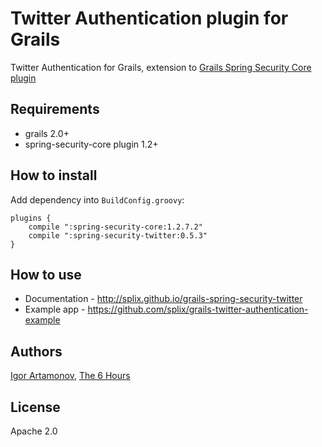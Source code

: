 Twitter Authentication plugin for Grails
========================================

Twitter Authentication for Grails, extension to [Grails Spring Security Core plugin](http://www.grails.org/plugin/spring-security-core)

Requirements
------------

 * grails 2.0+
 * spring-security-core plugin 1.2+

How to install
--------------

Add dependency into `BuildConfig.groovy`:

```
plugins {
    compile ":spring-security-core:1.2.7.2"
    compile ":spring-security-twitter:0.5.3"
}
```

How to use
----------

  * Documentation - http://splix.github.io/grails-spring-security-twitter
  * Example app - https://github.com/splix/grails-twitter-authentication-example

Authors
-------

[Igor Artamonov](http://igorartamonov.com), [The 6 Hours](http://the6hours.com)

License
-------

Apache 2.0

